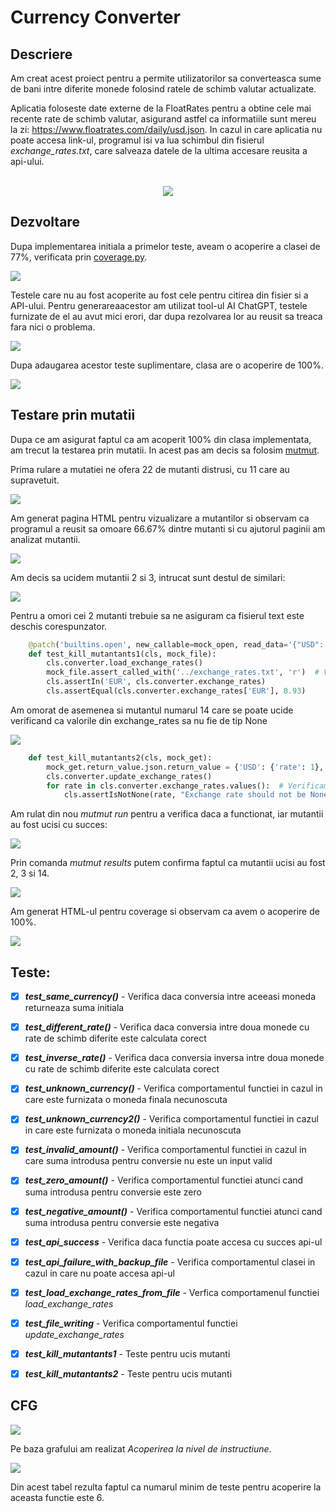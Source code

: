 # Currency Converter
## Descriere
Am creat acest proiect pentru a permite utilizatorilor sa converteasca sume de bani intre diferite monede folosind ratele de schimb valutar actualizate.

Aplicatia foloseste date externe de la FloatRates pentru a obtine cele mai recente rate de schimb valutar, asigurand astfel ca informatiile sunt mereu la zi:
https://www.floatrates.com/daily/usd.json. In cazul in care aplicatia nu poate accesa link-ul, programul isi va lua schimbul din fisierul *exchange_rates.txt*, care salveaza datele de la ultima accesare reusita a api-ului.
<br><br>
<p align="center">
<img  src="https://github.com/anaturcitu/CurrencyConverter/blob/main/images/Interface.png">
</p>

## Dezvoltare
Dupa implementarea initiala a primelor teste, aveam o acoperire a clasei de 77%, verificata prin <a href="https://coverage.readthedocs.io/en/7.4.4/" target="_blank">coverage.py</a>.

<img  src="https://github.com/anaturcitu/CurrencyConverter/blob/main/images/beforeCoverage.jpg">

Testele care nu au fost acoperite au fost cele pentru citirea din fisier si a API-ului. Pentru generareaacestor am utilizat tool-ul AI ChatGPT, testele furnizate de el au avut mici erori, dar dupa rezolvarea lor au reusit sa treaca fara nici o problema.

<img  src="https://github.com/anaturcitu/CurrencyConverter/blob/main/images/ai_test_generate.png">

Dupa adaugarea acestor teste suplimentare, clasa are o acoperire de 100%.

<img  src="https://github.com/anaturcitu/CurrencyConverter/blob/main/images/afterCoverage.png">

## Testare prin mutatii

Dupa ce am asigurat faptul ca am acoperit 100% din clasa implementata, am trecut la testarea prin mutatii. In acest pas am decis sa folosim <a href="https://mutmut.readthedocs.io/en/latest/" target="_blank">mutmut</a>.

Prima rulare a mutatiei ne ofera 22 de mutanti distrusi, cu 11 care au supravetuit.

<img  src="https://github.com/anaturcitu/CurrencyConverter/blob/main/images/beforeMutants.png">


Am generat pagina HTML pentru vizualizare a mutantilor si observam ca programul a reusit sa omoare 66.67% dintre mutanti si cu ajutorul paginii am analizat mutantii.

<img  src="https://github.com/anaturcitu/CurrencyConverter/blob/main/images/findMutants.png">

Am decis sa ucidem mutantii 2 si 3, intrucat sunt destul de similari:

<img  src="https://github.com/anaturcitu/CurrencyConverter/blob/main/images/killedMutants.png">

Pentru a omori cei 2 mutanti trebuie sa ne asiguram ca fisierul text este deschis corespunzator.

```python
    @patch('builtins.open', new_callable=mock_open, read_data='{"USD": 1, "EUR": 0.93}')
    def test_kill_mutantants1(cls, mock_file):
        cls.converter.load_exchange_rates()
        mock_file.assert_called_with('../exchange_rates.txt', 'r')  # Verificam daca fisierul a fost deschis corect
        cls.assertIn('EUR', cls.converter.exchange_rates)
        cls.assertEqual(cls.converter.exchange_rates['EUR'], 0.93)
```

Am omorat de asemenea si mutantul numarul 14 care se poate ucide verificand ca valorile din exchange_rates sa nu fie de tip None

<img  src="https://github.com/anaturcitu/CurrencyConverter/blob/main/images/killedMutants2.png">

```python
    def test_kill_mutantants2(cls, mock_get):
        mock_get.return_value.json.return_value = {'USD': {'rate': 1}, 'EUR': {'rate': 0.93}}
        cls.converter.update_exchange_rates()
        for rate in cls.converter.exchange_rates.values():  # Verificam ca exchange_rates nu este None
            cls.assertIsNotNone(rate, "Exchange rate should not be None")
```

Am rulat din nou *mutmut run* pentru a verifica daca a functionat, iar mutantii au fost ucisi cu succes:

<img  src="https://github.com/anaturcitu/CurrencyConverter/blob/main/images/afterMutants.png">

Prin comanda *mutmut results* putem confirma faptul ca mutantii ucisi au fost 2, 3 si 14.

<img  src="https://github.com/anaturcitu/CurrencyConverter/blob/main/images/afterMutantsResult.png">

Am generat HTML-ul pentru coverage si observam ca avem o acoperire de 100%.

<img  src="https://github.com/anaturcitu/CurrencyConverter/blob/main/images/afterCoverageMutants.png">

## Teste:

- [x] ***test_same_currency()*** - Verifica daca conversia intre aceeasi moneda returneaza suma initiala
- [x] ***test_different_rate()*** - Verifica daca conversia intre doua monede cu rate de schimb diferite este calculata corect
- [x] ***test_inverse_rate()*** - Verifica daca conversia inversa intre doua monede cu rate de schimb diferite este calculata corect
- [x] ***test_unknown_currency()*** - Verifica comportamentul functiei in cazul in care este furnizata o moneda finala necunoscuta 
- [x] ***test_unknown_currency2()*** - Verifica comportamentul functiei in cazul in care este furnizata o moneda initiala necunoscuta
- [x] ***test_invalid_amount()*** - Verifica comportamentul functiei in cazul in care suma introdusa pentru conversie nu este un input valid
- [x] ***test_zero_amount()*** - Verifica comportamentul functiei atunci cand suma introdusa pentru conversie este zero
- [x] ***test_negative_amount()*** - Verifica comportamentul functiei atunci cand suma introdusa pentru conversie este negativa
- [x] ***test_api_success*** - Verifica daca functia poate accesa cu succes api-ul
- [x] ***test_api_failure_with_backup_file*** - Verifica comportamentul clasei in cazul in care nu poate accesa api-ul
- [x] ***test_load_exchange_rates_from_file*** - Verfica comportamenul functiei *load_exchange_rates*
- [x] ***test_file_writing*** - Verifica comportamentul functiei *update_exchange_rates*
- [x] ***test_kill_mutantants1*** - Teste pentru ucis mutanti
- [x] ***test_kill_mutantants2*** - Teste pentru ucis mutanti


## CFG

<img  src="https://github.com/anaturcitu/CurrencyConverter/blob/main/images/cfg.png">

Pe baza grafului am realizat *Acoperirea la nivel de instructiune*.

<img  src="https://github.com/anaturcitu/CurrencyConverter/blob/main/images/cfg_a.png">

Din acest tabel rezulta faptul ca numarul minim de teste pentru acoperire la aceasta functie este 6. 



